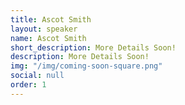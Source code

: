 ```yaml
---
title: Ascot Smith
layout: speaker
name: Ascot Smith
short_description: More Details Soon!
description: More Details Soon!
img: "/img/coming-soon-square.png"
social: null
order: 1
---
```


